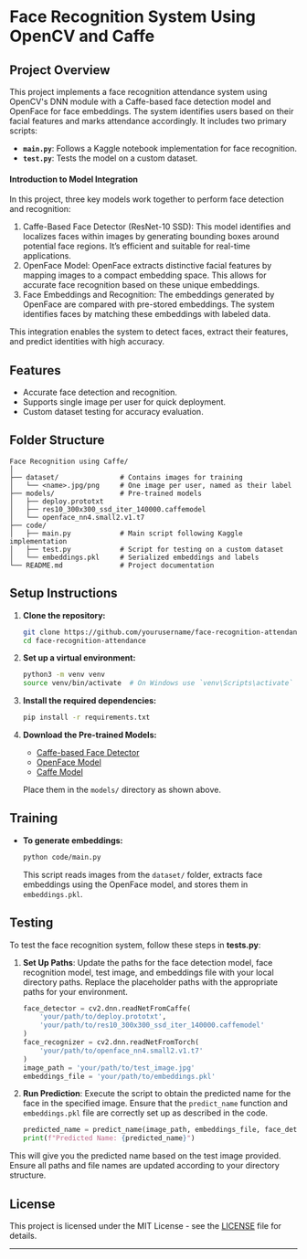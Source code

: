 # Face Recognition System Using OpenCV and Caffe

## Project Overview

This project implements a face recognition attendance system using OpenCV's DNN module with a Caffe-based face detection model and OpenFace for face embeddings. The system identifies users based on their facial features and marks attendance accordingly. It includes two primary scripts:
- **`main.py`**: Follows a Kaggle notebook implementation for face recognition.
- **`test.py`**: Tests the model on a custom dataset.

#### Introduction to Model Integration
In this project, three key models work together to perform face detection and recognition:

1. Caffe-Based Face Detector (ResNet-10 SSD): This model identifies and localizes faces within images by generating bounding boxes around potential face regions. It’s efficient and suitable for real-time applications.
2. OpenFace Model: OpenFace extracts distinctive facial features by mapping images to a compact embedding space. This allows for accurate face recognition based on these unique embeddings.
3.	Face Embeddings and Recognition: The embeddings generated by OpenFace are compared with pre-stored embeddings. The system identifies faces by matching these embeddings with labeled data.

This integration enables the system to detect faces, extract their features, and predict identities with high accuracy.

## Features
- Accurate face detection and recognition.
- Supports single image per user for quick deployment.
- Custom dataset testing for accuracy evaluation.

## Folder Structure

```
Face Recognition using Caffe/
│
├── dataset/               # Contains images for training
│   └── <name>.jpg/png     # One image per user, named as their label
├── models/                # Pre-trained models
│   ├── deploy.prototxt
│   ├── res10_300x300_ssd_iter_140000.caffemodel
│   └── openface_nn4.small2.v1.t7
├── code/
│   ├── main.py            # Main script following Kaggle implementation
│   ├── test.py            # Script for testing on a custom dataset
│   └── embeddings.pkl     # Serialized embeddings and labels
└── README.md              # Project documentation
```

## Setup Instructions

1. **Clone the repository:**
    ```bash
    git clone https://github.com/yourusername/face-recognition-attendance.git
    cd face-recognition-attendance
    ```

2. **Set up a virtual environment:**
    ```bash
    python3 -m venv venv
    source venv/bin/activate  # On Windows use `venv\Scripts\activate`
    ```

3. **Install the required dependencies:**
    ```bash
    pip install -r requirements.txt
    ```

4. **Download the Pre-trained Models:**
   - [Caffe-based Face Detector](https://github.com/opencv/opencv/blob/master/samples/dnn/face_detector/deploy.prototxt)
   - [OpenFace Model](https://github.com/cmusatyalab/openface/blob/master/models/openface/nn4.small2.v1.t7)
   - [Caffe Model](https://github.com/keyurr2/face-detection/blob/master/res10_300x300_ssd_iter_140000.caffemodel)

   Place them in the `models/` directory as shown above.

## Training

- **To generate embeddings:**
    ```bash
    python code/main.py
    ```
    This script reads images from the `dataset/` folder, extracts face embeddings using the OpenFace model, and stores them in `embeddings.pkl`.

## Testing

To test the face recognition system, follow these steps in **tests.py**:

1. **Set Up Paths**: Update the paths for the face detection model, face recognition model, test image, and embeddings file with your local directory paths. Replace the placeholder paths with the appropriate paths for your environment.

   ```python
   face_detector = cv2.dnn.readNetFromCaffe(
       'your/path/to/deploy.prototxt',
       'your/path/to/res10_300x300_ssd_iter_140000.caffemodel'
   )
   face_recognizer = cv2.dnn.readNetFromTorch(
       'your/path/to/openface_nn4.small2.v1.t7'
   )
   image_path = 'your/path/to/test_image.jpg'
   embeddings_file = 'your/path/to/embeddings.pkl'
   ```

2. **Run Prediction**: Execute the script to obtain the predicted name for the face in the specified image. Ensure that the `predict_name` function and `embeddings.pkl` file are correctly set up as described in the code.

   ```python
   predicted_name = predict_name(image_path, embeddings_file, face_detector, face_recognizer)
   print(f"Predicted Name: {predicted_name}")
   ```

This will give you the predicted name based on the test image provided. Ensure all paths and file names are updated according to your directory structure.

## License

This project is licensed under the MIT License - see the [LICENSE](LICENSE) file for details.

---
